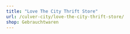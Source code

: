 ```yaml
---
title: "Love The City Thrift Store"
url: /culver-city/love-the-city-thrift-store/
shop: Gebrauchtwaren
---
```

